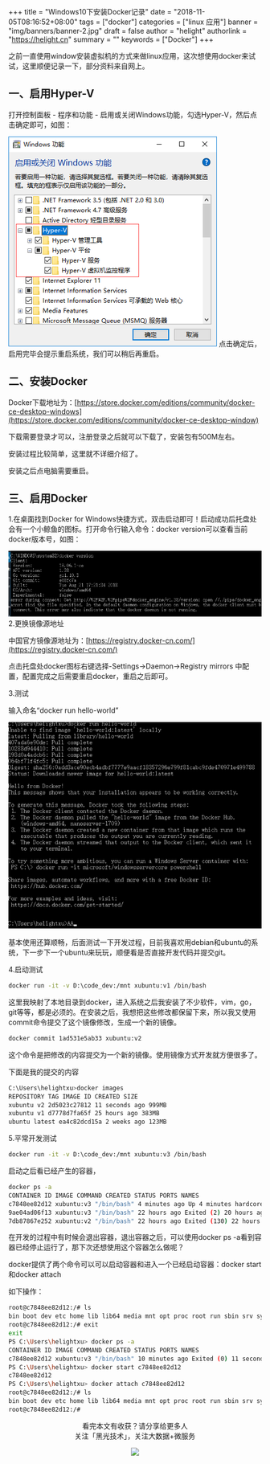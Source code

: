 +++
title = "Windows10下安装Docker记录"
date = "2018-11-05T08:16:52+08:00"
tags = ["docker"]
categories = ["linux 应用"]
banner = "img/banners/banner-2.jpg"
draft = false
author = "helight"
authorlink = "https://helight.cn"
summary = ""
keywords = ["Docker"]
+++

之前一直使用window安装虚拟机的方式来做linux应用，这次想使用docker来试试，这里顺便记录一下，部分资料来自网上。
## 一、启用Hyper-V

打开控制面板 - 程序和功能 - 启用或关闭Windows功能，勾选Hyper-V，然后点击确定即可，如图：
<!--more-->
![](../../imgs/2018/11/201802289119_6051.png)
点击确定后，启用完毕会提示重启系统，我们可以稍后再重启。

## 二、安装Docker

Docker下载地址为：[https://store.docker.com/editions/community/docker-ce-desktop-windows](https://store.docker.com/editions/community/docker-ce-desktop-window)

下载需要登录才可以，注册登录之后就可以下载了，安装包有500M左右。

安装过程比较简单，这里就不详细介绍了。

安装之后点电脑需要重启。

## 三、启用Docker

1.在桌面找到Docker for Windows快捷方式，双击启动即可！启动成功后托盘处会有一个小鲸鱼的图标。打开命令行输入命令：docker version可以查看当前docker版本号，如图：

![](../../imgs/2018/11/15411548301553.png)
2.更换镜像源地址

中国官方镜像源地址为：[https://registry.docker-cn.com/](https://registry.docker-cn.com/)

点击托盘处docker图标右键选择-Settings->Daemon->Registry mirrors 中配置，配置完成之后需要重启docker，重启之后即可。

3.测试

输入命名“docker run hello-world”


![](../../imgs/2018/11/15414036531553.png)

基本使用还算顺畅，后面测试一下开发过程，目前我喜欢用debian和ubuntu的系统，下一步下一个ubuntu来玩玩，顺便看是否直接开发代码并提交git。

4.启动测试
```sh
docker run -it -v D:\code_dev:/mnt xubuntu:v1 /bin/bash
```
这里我映射了本地目录到docker，进入系统之后我安装了不少软件，vim，go，git等等，都是必须的。在安装之后，我想把这些修改都保留下来，所以我又使用commit命令提交了这个镜像修改，生成一个新的镜像。
```sh
docker commit 1ad531e5ab33 xubuntu:v2
```
这个命令是把修改的内容提交为一个新的镜像。使用镜像方式开发就方便很多了。

下面是我的提交的内容
```sh
C:\Users\helightxu>docker images
REPOSITORY TAG IMAGE ID CREATED SIZE
xubuntu v2 2d5023c27812 11 seconds ago 999MB
xubuntu v1 d7778d7fa65f 25 hours ago 383MB
ubuntu latest ea4c82dcd15a 2 weeks ago 123MB

```
5.平常开发测试
```sh
docker run -it -v D:\code_dev:/mnt xubuntu:v3 /bin/bash
```
启动之后看已经产生的容器，
```sh
docker ps -a
CONTAINER ID IMAGE COMMAND CREATED STATUS PORTS NAMES
c7848ee82d12 xubuntu:v3 "/bin/bash" 4 minutes ago Up 4 minutes hardcore_clarke
9ae04ad06f13 xubuntu:v3 "/bin/bash" 22 hours ago Exited (2) 20 hours ago naughty_saha
7db87867e252 xubuntu:v2 "/bin/bash" 22 hours ago Exited (130) 22 hours ago focused_babbage
```
在开发的过程中有时候会退出容器，退出容器之后，可以使用docker ps -a看到容器已经停止运行了，那下次还想使用这个容器怎么做呢？

docker提供了两个命令可以可以启动容器和进入一个已经启动容器：docker start和docker attach

如下操作：
```sh
root@c7848ee82d12:/# ls
bin boot dev etc home lib lib64 media mnt opt proc root run sbin srv sys tmp usr var
root@c7848ee82d12:/# exit
exit
PS C:\Users\helightxu> docker ps -a
CONTAINER ID IMAGE COMMAND CREATED STATUS PORTS NAMES
c7848ee82d12 xubuntu:v3 "/bin/bash" 10 minutes ago Exited (0) 11 seconds ago hardcore_clarke
PS C:\Users\helightxu> docker start c7848ee82d12
c7848ee82d12
PS C:\Users\helightxu> docker attach c7848ee82d12
root@c7848ee82d12:/# ls
bin boot dev etc home lib lib64 media mnt opt proc root run sbin srv sys tmp usr var
root@c7848ee82d12:/#
```


<center> 
看完本文有收获？请分享给更多人 <br> 关注「黑光技术」，关注大数据+微服务 <br> 

![](/img/qrcode_helight_tech.jpg) 
</center>

